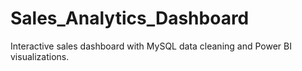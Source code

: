 # Sales_Analytics_Dashboard
Interactive sales dashboard with MySQL data cleaning and Power BI visualizations.
